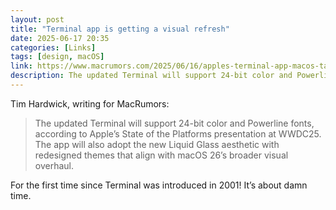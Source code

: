 ```yaml
---
layout: post
title: "Terminal app is getting a visual refresh"
date: 2025-06-17 20:35
categories: [Links]
tags: [design, macOS]
link: https://www.macrumors.com/2025/06/16/apples-terminal-app-macos-tahoe/
description: The updated Terminal will support 24-bit color and Powerline fonts, according to Apple’s State of the Platforms presentation at WWDC25.
---
```


Tim Hardwick, writing for MacRumors:

>The updated Terminal will support 24-bit color and Powerline fonts, according to Apple’s State of the Platforms presentation at WWDC25. The app will also adopt the new Liquid Glass aesthetic with redesigned themes that align with macOS 26’s broader visual overhaul.

For the first time since Terminal was introduced in 2001! It’s about damn time.
